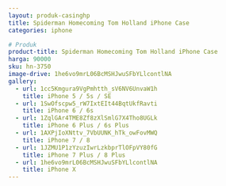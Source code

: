 ```yaml
---
layout: produk-casinghp
title: Spiderman Homecoming Tom Holland iPhone Case
categories: iphone

# Produk
product-title: Spiderman Homecoming Tom Holland iPhone Case
harga: 90000
sku: hn-3750
image-drive: 1he6vo9mrL06BcMSHJwuSFbYLlcontlNA
gallery:
  - url: 1cc5Kmgura9VgPmhtth_sV6NV6UnvaW1h
    title: iPhone 5 / 5s / SE
  - url: 1SwOfscpw5_rW7IxtEIt44BqtUkfRavti
    title: iPhone 6 / 6s
  - url: 1ZqlGAr4TME8Zf8zXlSmlG7X4Tho8UGLk
    title: iPhone 6 Plus / 6s Plus
  - url: 1AXPjIoXNttv_7VbUUNK_hTk_owFovMWQ
    title: iPhone 7 / 8
  - url: 1JZMU1P1zYzuzIwrLzkbprTlOFpVY80fG
    title: iPhone 7 Plus / 8 Plus
  - url: 1he6vo9mrL06BcMSHJwuSFbYLlcontlNA
    title: iPhone X
---
```

